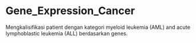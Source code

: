 # Gene_Expression_Cancer
Mengkalisifikasi patient dengan kategori myeloid leukemia (AML) and acute lymphoblastic leukemia (ALL) berdasarkan genes.
